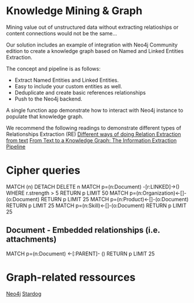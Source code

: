 # Knowledge Mining & Graph

Mining value out of unstructured data without extracting relatioships or content connections would not be the same...

Our solution includes an example of integration with Neo4j Community edition to create a knowledge graph based on Named and Linked Entities Extraction.

The concept and pipeline is as follows:
- Extract Named Entities and Linked Entities.
- Easy to include your custom entities as well.
- Deduplicate and create basic references relationships
- Push to the Neo4j backend.

A single function app demonstrate how to interact with Neo4j instance to populate that knowledge graph.

We recommend the following readings to demonstrate different types of Relationships Extraction (RE)
[Different ways of doing Relation Extraction from text](https://medium.com/@andreasherman/different-ways-of-doing-relation-extraction-from-text-7362b4c3169e)
[From Text to a Knowledge Graph: The Information Extraction Pipeline](https://neo4j.com/blog/text-to-knowledge-graph-information-extraction-pipeline/)

# Cipher queries

MATCH (n) DETACH DELETE n
MATCH p=(n:Document) -[r:LINKED]->() WHERE r.strength > 5 RETURN p LIMIT 50 
MATCH p=(n:Organization)<-[]-(o:Document) RETURN p LIMIT 25
MATCH p=(n:Product)<-[]-(o:Document) RETURN p LIMIT 25
MATCH p=(n:Skill)<-[]-(o:Document) RETURN p LIMIT 25

## Document - Embedded relationships (i.e. attachments)

MATCH p=(n:Document) <-[:PARENT]- () RETURN p LIMIT 25

# Graph-related ressources

[Neo4j](https://neo4j.com)
[Stardog](https://www.stardog.com/)
